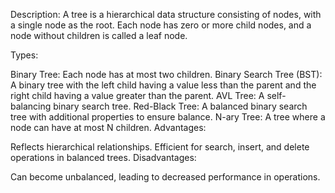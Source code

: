 Description:
A tree is a hierarchical data structure consisting of nodes, with a single node as the root. Each node has zero or more child nodes, and a node without children is called a leaf node.

Types:

Binary Tree: Each node has at most two children.
Binary Search Tree (BST): A binary tree with the left child having a value less than the parent and the right child having a value greater than the parent.
AVL Tree: A self-balancing binary search tree.
Red-Black Tree: A balanced binary search tree with additional properties to ensure balance.
N-ary Tree: A tree where a node can have at most N children.
Advantages:

Reflects hierarchical relationships.
Efficient for search, insert, and delete operations in balanced trees.
Disadvantages:

Can become unbalanced, leading to decreased performance in operations.
